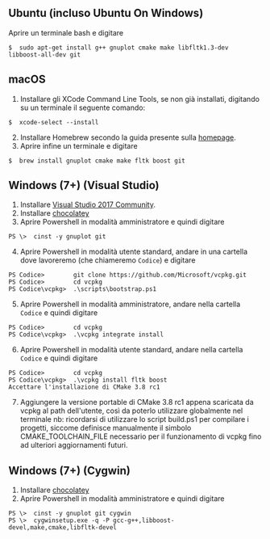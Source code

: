 ## Ubuntu (incluso Ubuntu On Windows)
Aprire un terminale bash e digitare  
```
$  sudo apt-get install g++ gnuplot cmake make libfltk1.3-dev libboost-all-dev git
```


## macOS
1) Installare gli XCode Command Line Tools, se non già installati, digitando su un terminale il seguente comando:
```
$  xcode-select --install
```
2) Installare Homebrew secondo la guida presente sulla [homepage](https://brew.sh/index_it.html).  
3) Aprire infine un terminale e digitare  
```
$  brew install gnuplot cmake make fltk boost git
```

## Windows (7+) (Visual Studio)
1) Installare [Visual Studio 2017 Community](http://visualstudio.com).  
2) Installare [chocolatey](http://chocolatey.org)
3) Aprire Powershell in modalità amministratore e quindi digitare
```
PS \>  cinst -y gnuplot git 
```
4) Aprire Powershell in modalità utente standard, andare in una cartella dove lavoreremo (che chiameremo `Codice`) e digitare
```
PS Codice>        git clone https://github.com/Microsoft/vcpkg.git
PS Codice>        cd vcpkg
PS Codice\vcpkg>  .\scripts\bootstrap.ps1 
```
5) Aprire Powershell in modalità amministratore, andare nella cartella `Codice` e quindi digitare
```
PS Codice>        cd vcpkg
PS Codice\vcpkg>  .\vcpkg integrate install
```
6) Aprire Powershell in modalità utente standard, andare nella cartella `Codice` e quindi digitare
```
PS Codice>        cd vcpkg
PS Codice\vcpkg>  .\vcpkg install fltk boost 
Accettare l'installazione di CMake 3.8 rc1
```
7) Aggiungere la versione portable di CMake 3.8 rc1 appena scaricata da vcpkg al path dell'utente, così da poterlo utilizzare globalmente nel terminale
nb: ricordarsi di utilizzare lo script build.ps1 per compilare i progetti, siccome definisce manualmente il simbolo CMAKE_TOOLCHAIN_FILE necessario per il funzionamento di vcpkg fino ad ulteriori aggiornamenti futuri.


## Windows (7+) (Cygwin)
1) Installare [chocolatey](http://chocolatey.org)
2) Aprire Powershell in modalità amministratore e quindi digitare
```
PS \>  cinst -y gnuplot git cygwin 
PS \>  cygwinsetup.exe -q -P gcc-g++,libboost-devel,make,cmake,libfltk-devel  
```

